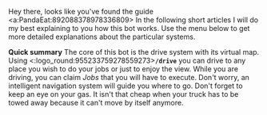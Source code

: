 Hey there, looks like you've found the guide <a:PandaEat:892088378978336809>
In the following short articles I will do my best explaining to you how this bot works. Use the menu below to get more detailed explanations about the particular systems.

**Quick summary**
The core of this bot is the drive system with its virtual map. Using <:logo_round:955233759278559273>**`/drive`** you can drive to any place you wish to do your jobs or just to enjoy the view.
While you are driving, you can claim _Jobs_ that you will have to execute. Don't worry, an intelligent navigation system will guide you where to go.
Don't forget to keep an eye on your gas. It isn't that cheap when your truck has to be towed away because it can't move by itself anymore.



